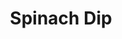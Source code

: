---
title: "Spinach Dip"
description: "Topped with fresh diced tomatoes & served with naan bread"
price_s: ""
price_l: "11.50"
weight: "6"
---